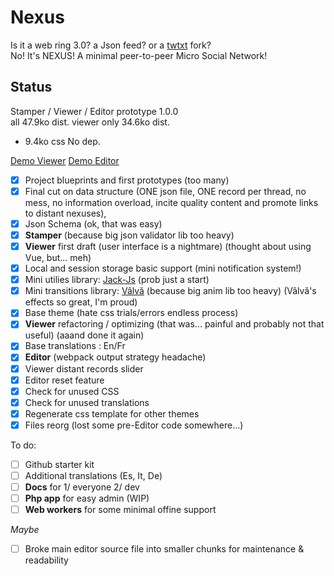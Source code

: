 # Nexus

Is it a web ring 3.0? a Json feed? or a [twtxt](https://github.com/buckket/twtxt) fork?  
No! It's NEXUS! A minimal peer-to-peer Micro Social Network! 

## Status

Stamper / Viewer / Editor prototype 1.0.0  
all 47.9ko dist.
viewer only 34.6ko dist. 
+ 9.4ko css
No dep.

[Demo Viewer](https://i-is-as-i-does.github.io/Nexus/)
[Demo Editor](https://i-is-as-i-does.github.io/Nexus/?edit)

- [x] Project blueprints and first prototypes (too many)
- [x] Final cut on data structure (ONE json file, ONE record per thread, no mess, no information overload, incite quality content and promote links to distant nexuses),
- [x] Json Schema (ok, that was easy)
- [x] **Stamper** (because big json validator lib too heavy)
- [x] **Viewer** first draft (user interface is a nightmare) (thought about using Vue, but... meh)
- [x] Local and session storage basic support (mini notification system!)
- [x] Mini utilies library: [Jack-Js](https://github.com/I-is-as-I-does/Jack-Js) (prob just a start)
- [x] Mini transitions library: [Vâlvă](https://github.com/I-is-as-I-does/Valva) (because big anim lib too heavy) (Vâlvă's effects so great, I'm proud)
- [x] Base theme (hate css trials/errors endless process)
- [x] **Viewer** refactoring / optimizing (that was... painful and probably not that useful) (aaand done it again)
- [x] Base translations : En/Fr
- [x] **Editor** (webpack output strategy headache)
- [x] Viewer distant records slider
- [x] Editor reset feature
- [x] Check for unused CSS
- [x] Check for unused translations
- [x] Regenerate css template for other themes
- [x] Files reorg (lost some pre-Editor code somewhere...)

To do:

- [ ] Github starter kit
- [ ] Additional translations (Es, It, De)
- [ ] **Docs** for 1/ everyone 2/ dev
- [ ] **Php app** for easy admin (WIP)
- [ ] **Web workers** for some minimal offine support

*Maybe*
- [ ] Broke main editor source file into smaller chunks for maintenance & readability
